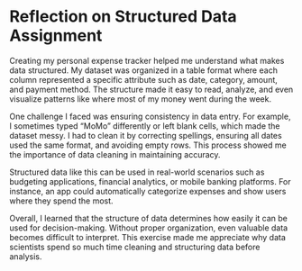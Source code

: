 # Reflection on Structured Data Assignment

Creating my personal expense tracker helped me understand what makes data structured. My dataset was organized in a table format where each column represented a specific attribute such as date, category, amount, and payment method. The structure made it easy to read, analyze, and even visualize patterns like where most of my money went during the week.

One challenge I faced was ensuring consistency in data entry. For example, I sometimes typed “MoMo” differently or left blank cells, which made the dataset messy. I had to clean it by correcting spellings, ensuring all dates used the same format, and avoiding empty rows. This process showed me the importance of data cleaning in maintaining accuracy.

Structured data like this can be used in real-world scenarios such as budgeting applications, financial analytics, or mobile banking platforms. For instance, an app could automatically categorize expenses and show users where they spend the most.

Overall, I learned that the structure of data determines how easily it can be used for decision-making. Without proper organization, even valuable data becomes difficult to interpret. This exercise made me appreciate why data scientists spend so much time cleaning and structuring data before analysis.
